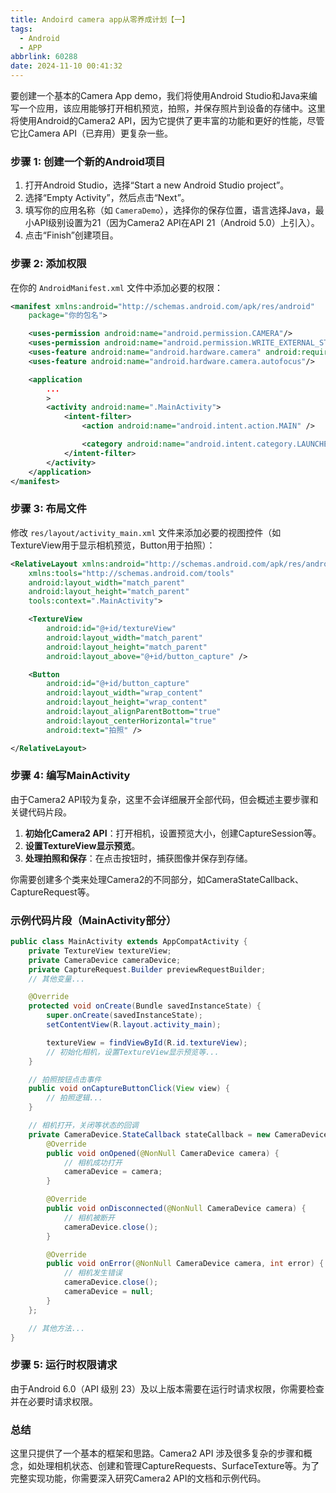 ```yaml
---
title: Andoird camera app从零养成计划【一】
tags:
  - Android
  - APP
abbrlink: 60288
date: 2024-11-10 00:41:32
---
```


要创建一个基本的Camera App demo，我们将使用Android Studio和Java来编写一个应用，该应用能够打开相机预览，拍照，并保存照片到设备的存储中。这里将使用Android的Camera2 API，因为它提供了更丰富的功能和更好的性能，尽管它比Camera API（已弃用）更复杂一些。

### 步骤 1: 创建一个新的Android项目

1. 打开Android Studio，选择“Start a new Android Studio project”。
2. 选择“Empty Activity”，然后点击“Next”。
3. 填写你的应用名称（如 `CameraDemo`），选择你的保存位置，语言选择Java，最小API级别设置为21（因为Camera2 API在API 21（Android 5.0）上引入）。
4. 点击“Finish”创建项目。

### 步骤 2: 添加权限

在你的 `AndroidManifest.xml` 文件中添加必要的权限：

```xml
<manifest xmlns:android="http://schemas.android.com/apk/res/android"
    package="你的包名">

    <uses-permission android:name="android.permission.CAMERA"/>
    <uses-permission android:name="android.permission.WRITE_EXTERNAL_STORAGE"/>
    <uses-feature android:name="android.hardware.camera" android:required="true"/>
    <uses-feature android:name="android.hardware.camera.autofocus"/>

    <application
        ...
        >
        <activity android:name=".MainActivity">
            <intent-filter>
                <action android:name="android.intent.action.MAIN" />

                <category android:name="android.intent.category.LAUNCHER" />
            </intent-filter>
        </activity>
    </application>
</manifest>
```

### 步骤 3: 布局文件

修改 `res/layout/activity_main.xml` 文件来添加必要的视图控件（如TextureView用于显示相机预览，Button用于拍照）：

```xml
<RelativeLayout xmlns:android="http://schemas.android.com/apk/res/android"
    xmlns:tools="http://schemas.android.com/tools"
    android:layout_width="match_parent"
    android:layout_height="match_parent"
    tools:context=".MainActivity">

    <TextureView
        android:id="@+id/textureView"
        android:layout_width="match_parent"
        android:layout_height="match_parent"
        android:layout_above="@+id/button_capture" />

    <Button
        android:id="@+id/button_capture"
        android:layout_width="wrap_content"
        android:layout_height="wrap_content"
        android:layout_alignParentBottom="true"
        android:layout_centerHorizontal="true"
        android:text="拍照" />

</RelativeLayout>
```

### 步骤 4: 编写MainActivity

由于Camera2 API较为复杂，这里不会详细展开全部代码，但会概述主要步骤和关键代码片段。

1. **初始化Camera2 API**：打开相机，设置预览大小，创建CaptureSession等。
2. **设置TextureView显示预览**。
3. **处理拍照和保存**：在点击按钮时，捕获图像并保存到存储。

你需要创建多个类来处理Camera2的不同部分，如CameraStateCallback、CaptureRequest等。

### 示例代码片段（MainActivity部分）

```java
public class MainActivity extends AppCompatActivity {
    private TextureView textureView;
    private CameraDevice cameraDevice;
    private CaptureRequest.Builder previewRequestBuilder;
    // 其他变量...

    @Override
    protected void onCreate(Bundle savedInstanceState) {
        super.onCreate(savedInstanceState);
        setContentView(R.layout.activity_main);

        textureView = findViewById(R.id.textureView);
        // 初始化相机，设置TextureView显示预览等...
    }

    // 拍照按钮点击事件
    public void onCaptureButtonClick(View view) {
        // 拍照逻辑...
    }

    // 相机打开，关闭等状态的回调
    private CameraDevice.StateCallback stateCallback = new CameraDevice.StateCallback() {
        @Override
        public void onOpened(@NonNull CameraDevice camera) {
            // 相机成功打开
            cameraDevice = camera;
        }

        @Override
        public void onDisconnected(@NonNull CameraDevice camera) {
            // 相机被断开
            cameraDevice.close();
        }

        @Override
        public void onError(@NonNull CameraDevice camera, int error) {
            // 相机发生错误
            cameraDevice.close();
            cameraDevice = null;
        }
    };

    // 其他方法...
}
```

### 步骤 5: 运行时权限请求

由于Android 6.0（API 级别 23）及以上版本需要在运行时请求权限，你需要检查并在必要时请求权限。

### 总结

这里只提供了一个基本的框架和思路。Camera2 API 涉及很多复杂的步骤和概念，如处理相机状态、创建和管理CaptureRequests、SurfaceTexture等。为了完整实现功能，你需要深入研究Camera2 API的文档和示例代码。


